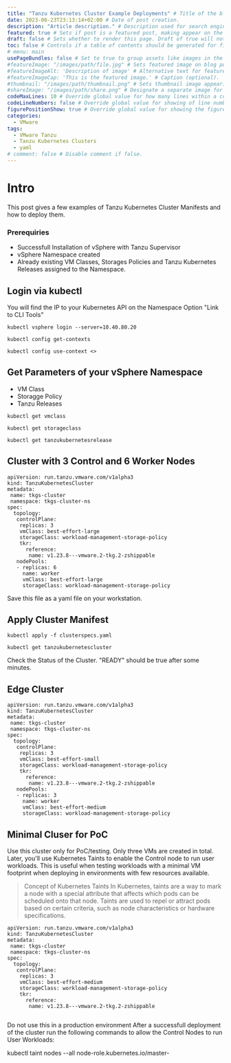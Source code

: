 ```yaml
---
title: "Tanzu Kubernetes Cluster Example Deployments" # Title of the blog post.
date: 2023-06-23T23:13:14+02:00 # Date of post creation.
description: "Article description." # Description used for search engine.
featured: true # Sets if post is a featured post, making appear on the home page side bar.
draft: false # Sets whether to render this page. Draft of true will not be rendered.
toc: false # Controls if a table of contents should be generated for first-level links automatically.
# menu: main
usePageBundles: false # Set to true to group assets like images in the same folder as this post.
#featureImage: "/images/path/file.jpg" # Sets featured image on blog post.
#featureImageAlt: 'Description of image' # Alternative text for featured image.
#featureImageCap: 'This is the featured image.' # Caption (optional).
#thumbnail: "/images/path/thumbnail.png" # Sets thumbnail image appearing inside card on homepage.
#shareImage: "/images/path/share.png" # Designate a separate image for social media sharing.
codeMaxLines: 10 # Override global value for how many lines within a code block before auto-collapsing.
codeLineNumbers: false # Override global value for showing of line numbers within code block.
figurePositionShow: true # Override global value for showing the figure label.
categories:
  - VMware
tags:
  - VMware Tanzu
  - Tanzu Kubernetes Clusters
  - yaml
# comment: false # Disable comment if false.
---
```


# Intro
This post gives a few examples of Tanzu Kubernetes Cluster Manifests and how to deploy them.

### Prerequiries

- Successfull Installation of vSphere with Tanzu Supervisor
- vSphere Namespace created
- Already existing VM Classes, Storages Policies and Tanzu Kubernetes Releases assigned to the Namespace.

## Login via kubectl

You will find the IP to your Kubernetes API on the Namespace Option "Link to CLI Tools"

```
kubectl vsphere login --server=10.40.80.20
```

```
kubectl config get-contexts
```

```
kubectl config use-context <>
```

## Get Parameters of your vSphere Namespace

- VM Class
- Storagge Policy
- Tanzu Releases

```
kubectl get vmclass
```

```
kubectl get storageclass
```

```
kubectl get tanzukubernetesrelease
```
## Cluster with 3 Control and 6 Worker Nodes

```
apiVersion: run.tanzu.vmware.com/v1alpha3
kind: TanzuKubernetesCluster
metadata:
 name: tkgs-cluster
 namespace: tkgs-cluster-ns   
spec:
  topology:
   controlPlane:
    replicas: 3
    vmClass: best-effort-large  
    storageClass: workload-management-storage-policy
    tkr:
      reference:
       name: v1.23.8---vmware.2-tkg.2-zshippable
   nodePools:
   - replicas: 6
     name: worker
     vmClass: best-effort-large  
     storageClass: workload-management-storage-policy

```
Save this file as a yaml file on your workstation.

## Apply Cluster Manifest

```
kubectl apply -f clusterspecs.yaml
```

```
kubectl get tanzukubernetescluster
```

Check the Status of the Cluster. "READY" should be true after some minutes.

## Edge Cluster

```
apiVersion: run.tanzu.vmware.com/v1alpha3
kind: TanzuKubernetesCluster
metadata:
 name: tkgs-cluster
 namespace: tkgs-cluster-ns   
spec:
  topology:
   controlPlane:
    replicas: 3
    vmClass: best-effort-small  
    storageClass: workload-management-storage-policy
    tkr:
      reference:
       name: v1.23.8---vmware.2-tkg.2-zshippable
   nodePools:
   - replicas: 3
     name: worker
     vmClass: best-effort-medium  
     storageClass: workload-management-storage-policy

```

## Minimal Cluser for PoC
Use this cluster  only  for PoC/testing. Only three VMs are created in total.
Later, you'll use Kubernetes Taints to enable the Control node to  run user workloads.
This is useful when testing workloads with a minimal VM footprint when deploying in environments with few resources available.

> Concept of Kubernetes Taints
In Kubernetes, taints are a way to mark a node with a special attribute that affects which pods can be scheduled onto that node. Taints are used to repel or attract pods based on certain criteria, such as node characteristics or hardware specifications.


```
apiVersion: run.tanzu.vmware.com/v1alpha3
kind: TanzuKubernetesCluster
metadata:
 name: tkgs-cluster
 namespace: tkgs-cluster-ns   
spec:
  topology:
   controlPlane:
    replicas: 3
    vmClass: best-effort-medium  
    storageClass: workload-management-storage-policy
    tkr:
      reference:
       name: v1.23.8---vmware.2-tkg.2-zshippable
   
```
Do not use this in a production environment
After a successfull deployment of the cluster run the following commands to allow the Control Nodes to run User Workloads:

kubectl taint nodes --all node-role.kubernetes.io/master-